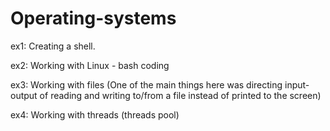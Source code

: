 # Operating-systems
ex1: Creating a shell.

ex2: Working with Linux - bash coding

ex3: Working with files (One of the main things here was directing input-output of reading and writing to/from a file instead of printed to the screen)

ex4: Working with threads (threads pool)
